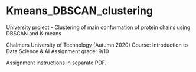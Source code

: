 # Kmeans_DBSCAN_clustering

University project - Clustering of main conformation of protein chains using DBSCAN and K-means

Chalmers University of Technology (Autumn 2020) Course: Introduction to Data Science & AI Assignment grade: 9/10

Assignment instructions in separate PDF.
